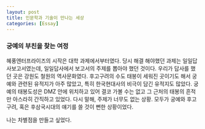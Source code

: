 ```yaml
---
layout: post
title: 인문학과 기술이 만나는 세상
categories: [Essay]
---
```


### 궁예의 부친을 찾는 여정

<p>혜풍엔터프라이즈의 시작은 대학 과제에서부터였다. 당시 해결 해야했던 과제는 일일답사보고서였는데, 일일답사에서 보고서의 주제를 뽑아야 했던 것이다. 우리가 답사를 했던 곳은 강원도 철원의 역사문화였다. 후고구려의 수도 태봉이 세워진 곳이기도 해서 궁예와 관련된 유적지가 아주 많았고, 특히 한국현대사의 비극이 담긴 유적지도 많았다. 궁예의 태봉도성은 DMZ 안에 위치하고 있어 결코 가볼 수는 없고 그 근처의 태봉의 흔적만 아스라히 간직하고 있었다. 다시 말해, 주제가 너무도 없는 상황. 모두가 궁예와 후고구려, 혹은 후삼국시대의 얘기를 쓸 것이 뻔한 상황이었다.</p>

<p>나는 차별점을 만들고 싶었다. </p>
